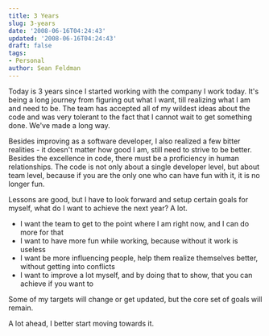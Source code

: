 ```yaml
---
title: 3 Years
slug: 3-years
date: '2008-06-16T04:24:43'
updated: '2008-06-16T04:24:43'
draft: false
tags:
- Personal
author: Sean Feldman
---
```



Today is 3 years since I started working with the company I work today. It's being a long journey from figuring out what I want, till realizing what I am and need to be. The team has accepted all of my wildest ideas about the code and was very tolerant to the fact that I cannot wait to get something done. We've made a long way.

Besides improving as a software developer, I also realized a few bitter realities - it doesn't matter how good I am, still need to strive to be better. Besides the excellence in code, there must be a proficiency in human relationships. The code is not only about a single developer level, but about team level, because if you are the only one who can have fun with it, it is no longer fun.

Lessons are good, but I have to look forward and setup certain goals for myself, what do I want to achieve the next year? A lot.

* I want the team to get to the point where I am right now, and I can do more for that
* I want to have more fun while working, because without it work is useless
* I want be more influencing people, help them realize themselves better, without getting into conflicts
* I want to improve a lot myself, and by doing that to show, that you can achieve if you want to

Some of my targets will change or get updated, but the core set of goals will remain.

A lot ahead, I better start moving towards it.


